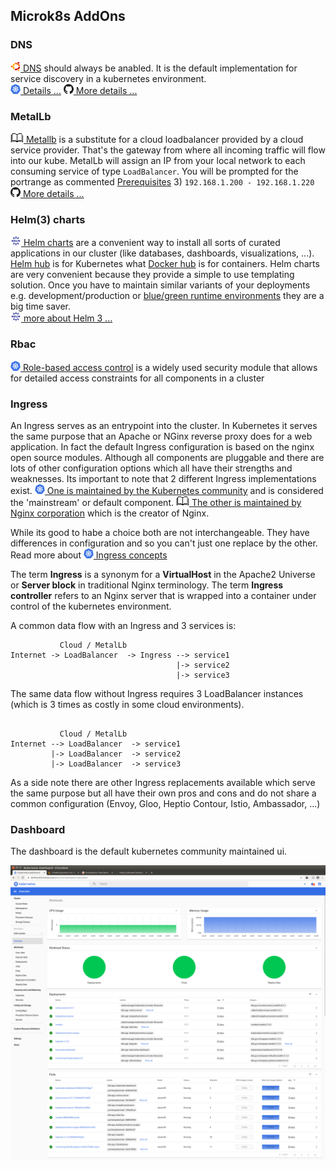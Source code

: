 ## Microk8s AddOns

### DNS
[![](images/ico/color/ubuntu_16.png) DNS](https://microk8s.io/docs/addon-dns) should always be anabled.
It is the default implementation for service discovery in a kubernetes environment.  
[![](images/ico/color/kubernetes_16.png) Details ...](https://kubernetes.io/docs/tasks/administer-cluster/dns-custom-nameservers/) 
[![](images/ico/github_16.png) More details ...](https://github.com/kubernetes/dns/blob/master/docs/specification.md)

### MetalLb
[![](images/ico/book_16.png) Metallb](https://metallb.universe.tf) is a substitute for a cloud loadbalancer provided by a cloud service provider.
That's the gateway from where all incoming traffic will flow into our kube.
MetalLb will assign an IP from your local network to each consuming service of type `LoadBalancer`. 
You will be prompted for the portrange as commented [Prerequisites](../Readme.md#prerequisites) 3) `192.168.1.200 - 192.168.1.220`  
[![](images/ico/github_16.png) More details ...](https://github.com/metallb/metallb)

### Helm(3) charts
[![](images/ico/color/helm_16.png) Helm charts](https://helm.sh/) are a convenient way to install all sorts of curated applications in our cluster 
(like databases, dashboards, visualizations, ...).
[Helm hub](https://hub.helm.sh) is for Kubernetes what [Docker hub](https://hub.docker.com/) is for containers. 
Helm charts are very convenient because they provide a simple to use templating solution.
Once you have to maintain similar variants of your deployments e.g. development/production or 
[blue/green runtime environments](https://octopus.com/docs/deployment-patterns/blue-green-deployments) they are a big time saver.  
[![](images/ico/color/helm_16.png) more about Helm 3 ...](https://helm.sh/blog/helm-3-released/)

### Rbac
[![](images/ico/color/kubernetes_16.png) Role-based access control](https://kubernetes.io/docs/reference/access-authn-authz/rbac/)
is a widely used security module that allows for detailed access constraints for all components in a cluster

### Ingress

An Ingress serves as an entrypoint into the cluster. In Kubernetes it serves the same purpose that an Apache or NGinx
reverse proxy does for a web application. In fact the default Ingress configuration is based on the nginx open source modules. 
Although all components are pluggable and there are lots of other configuration options which all have their strengths and weaknesses.
Its important to note that 2 different Ingress implementations exist.
[![](images/ico/color/kubernetes_16.png) One is maintained by the Kubernetes community](https://kubernetes.github.io/ingress-nginx/)
 and is considered the
'mainstream' or default component. [![](images/ico/book_16.png) The other is maintained by Nginx corporation](https://www.nginx.com/products/nginx/kubernetes-ingress-controller/)
 which is the creator of Nginx.   

While its good to habe a choice both are not interchangeable. They have differences in configuration and so you can't just one replace by the other.
Read more about [![](images/ico/color/kubernetes_16.png) Ingress concepts](https://kubernetes.io/docs/concepts/services-networking/ingress/)

The term **Ingress** is a synonym for a **VirtualHost** in the Apache2 Universe or **Server block** in traditional Nginx terminology.
The term **Ingress controller** refers to an Nginx server that is wrapped into a container under control of the kubernetes environment. 

A common data flow with an Ingress and 3 services is:

```
           Cloud / MetalLb
Internet -> LoadBalancer  -> Ingress --> service1  
                                     |-> service2
                                     |-> service3
```
The same data flow without Ingress requires 3 LoadBalancer instances (which is 3 times as costly in some cloud environments).
```

           Cloud / MetalLb
Internet --> LoadBalancer  -> service1  
         |-> LoadBalancer  -> service2  
         |-> LoadBalancer  -> service3  
```

As a side note there are other Ingress replacements available which serve the same purpose but all have their own pros and cons
and do not share a common configuration (Envoy, Gloo, Heptio Contour, Istio, Ambassador, ...)

### Dashboard

The dashboard is the default kubernetes community maintained ui.

![](images/dashboard.png)
